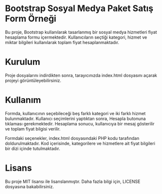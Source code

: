 # Bootstrap Sosyal Medya Paket Satış Form Örneği
Bu proje, Bootstrap kullanılarak tasarlanmış bir sosyal medya hizmetleri fiyat hesaplama formu içermektedir. Kullanıcıların seçtiği kategori, hizmet ve miktar bilgileri kullanılarak toplam fiyat hesaplanmaktadır.

# Kurulum
Proje dosyalarını indirdikten sonra, tarayıcınızda index.html dosyasını açarak projeyi görüntüleyebilirsiniz.

# Kullanım
Formda, kullanıcının seçebileceği beş farklı kategori ve iki farklı hizmet bulunmaktadır. Kullanıcı seçimlerini yaptıktan sonra, Hesapla butonuna tıklaması gerekmektedir. Hesaplama sonucu, kullanıcıya bir mesaj gösterilir ve toplam fiyat bilgisi verilir.

Formdaki seçenekler, index.html dosyasındaki PHP kodu tarafından doldurulmaktadır. Kod içerisinde, kategorilere ve hizmetlere ait fiyat bilgileri bir dizi içinde tutulmaktadır.

# Lisans
Bu proje MIT lisansı ile lisanslanmıştır. Daha fazla bilgi için, LICENSE dosyasına bakabilirsiniz.
